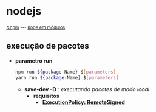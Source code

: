 # nodejs

<sub>[:arrow_upper_left:npm](npm/readme.md) --- [ node em módulos](../readme.md)<sub>

## execução de pacotes

- **parametro run**

    ```bash
    npm run ${package-Name} $[parameters]
    yarn run ${package-Name} $[parameters]
    ```

    - **save-dev -D** : *executando pacotes de modo local*
        - **requisitos**
            - [**ExecutionPolicy: RemoteSigned**](../../so/windows/ferramentas/powershell/executionpolicy.md)